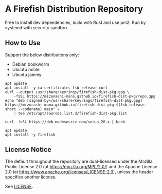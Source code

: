 # A Firefish Distribution Repository

Free to install dev dependencies, build with Rust and use pm2. Run by systemd with security sandbox.

## How to Use

Support the below distributions only:

* Debian bookworm
* Ubuntu noble
* Ubuntu jammy

```
apt update
apt install -y ca-certificates lsb-release curl
curl --output /usr/share/keyrings/firefish-dist-pkg.gpg \
    -fsSL https://mizunashi-mana.github.io/firefish-dist-pkg/repo.gpg
echo "deb [signed-by=/usr/share/keyrings/firefish-dist-pkg.gpg] https://mizunashi-mana.github.io/firefish-dist-pkg $(lsb_release --short --codename) main" \
    | tee /etc/apt/sources.list.d/firefish-dist-pkg.list

curl -fsSL https://deb.nodesource.com/setup_20.x | bash -

apt update
apt install -y firefish
```

## License Notice

The default throughout the repository are dual-licensed under the Mozilla Public License 2.0 (at https://mozilla.org/MPL/2.0/) and the Apache License 2.0 (at https://www.apache.org/licenses/LICENSE-2.0), unless the header specifies another license.

See [LICENSE](./LICENSE).
